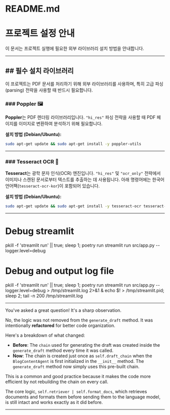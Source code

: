 # README.md

# 프로젝트 설정 안내

이 문서는 프로젝트 실행에 필요한 외부 라이브러리 설치 방법을 안내합니다.

---

## ## 필수 설치 라이브러리

이 프로젝트는 PDF 문서를 처리하기 위해 외부 라이브러리를 사용하며, 특히 고급 파싱(parsing) 전략을 사용할 때 반드시 필요합니다.

### ### Poppler 🖼️
**Poppler**는 PDF 렌더링 라이브러리입니다. `"hi_res"` 파싱 전략을 사용할 때 PDF 페이지를 이미지로 변환하여 분석하기 위해 필요합니다.

**설치 방법 (Debian/Ubuntu):**
```bash
sudo apt-get update && sudo apt-get install -y poppler-utils
````
-----

### ### Tesseract OCR 📖

**Tesseract**는 광학 문자 인식(OCR) 엔진입니다. `"hi_res"` 및 `"ocr_only"` 전략에서 이미지나 스캔된 문서로부터 텍스트를 추출하는 데 사용됩니다. 아래 명령어에는 한국어 언어팩(`tesseract-ocr-kor`)이 포함되어 있습니다.

**설치 방법 (Debian/Ubuntu):**

```bash
sudo apt-get update && sudo apt-get install -y tesseract-ocr tesseract-ocr-kor
```


---

# Debug streamlit
pkill -f 'streamlit run' || true; sleep 1; poetry run streamlit run src/app.py --logger.level=debug

# Debug and output log file
pkill -f 'streamlit run' || true; sleep 1; poetry run streamlit run src/app.py --logger.level=debug > /tmp/streamlit.log 2>&1 & echo $! > /tmp/streamlit.pid; sleep 2; tail -n 200 /tmp/streamlit.log

---

You've asked a great question! It's a sharp observation.

No, the logic was not removed from the `generate_draft` method. It was intentionally **refactored** for better code organization.

Here's a breakdown of what changed:

* **Before**: The `chain` used for generating the draft was created inside the `generate_draft` method every time it was called.
* **Now**: The chain is created just once as `self.draft_chain` when the `BlogContentAgent` is first initialized in the `__init__` method. The `generate_draft` method now simply uses this pre-built chain.

This is a common and good practice because it makes the code more efficient by not rebuilding the chain on every call.

The core logic, `self.retriever | self.format_docs`, which retrieves documents and formats them before sending them to the language model, is still intact and works exactly as it did before.


----